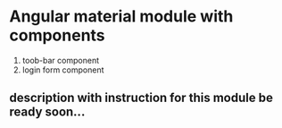 # Angular material module with components
1. toob-bar component
2. login form component
## description with instruction for this module be ready soon...